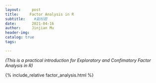 ```yaml
---
layout:     post   				    
title:     Factor Analysis in R				
subtitle:    #副标题
date:       2021-04-16 			
author:     Jinjian Mu				
header-img: 
catalog: true 						
tags:							

---
```


*(This is a practical introduction for Exploratory and Confimatory Factor Analysis in R)*

{% include_relative factor_analysis.html %}

